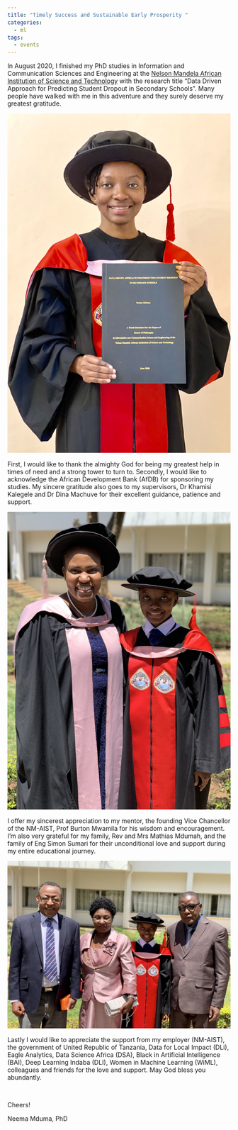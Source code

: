 ```yaml
---
title: "Timely Success and Sustainable Early Prosperity "
categories:
  - ml
tags:
  - events
---
```

In August 2020, I finished my PhD studies in Information and Communication Sciences and Engineering at the [Nelson Mandela African Institution of Science and Technology](https://www.nm-aist.ac.tz) with the research title “Data Driven Approach for Predicting Student Dropout in Secondary Schools”. Many people have walked with me in this adventure and they surely deserve my greatest gratitude. 

<img src="/assets/images/grad.jpeg" class="align-center" alt="">  

First, I would like to thank the almighty God for being my greatest help in times of need and a strong tower to turn to. Secondly, I would like to acknowledge the African Development Bank (AfDB) for sponsoring my studies. My sincere gratitude also goes to my supervisors, Dr Khamisi Kalegele and Dr Dina Machuve for their excellent guidance, patience and support.

<img src="/assets/images/dina.jpeg" class="align-center" alt=""> 

I offer my sincerest appreciation to my mentor, the founding Vice Chancellor of the NM-AIST, Prof Burton Mwamila for his wisdom and encouragement. I’m also very grateful for my family, Rev and Mrs Mathias Mdumah, and the family of Eng Simon Sumari for their unconditional love and support during my entire educational journey. 

<img src="/assets/images/parents.jpeg" class="align-center" alt=""> 

Lastly I would like to appreciate the support from my employer (NM-AIST), the government of United Republic of Tanzania, Data for Local Impact (DLi), Eagle Analytics, Data Science Africa (DSA), Black in Artificial Intelligence (BAI), Deep Learning Indaba (DLI), Women in Machine Learning (WiML), colleagues and friends for the love and support. May God bless you abundantly.

<img src="/assets/images/travel.jpeg" class="align-center" alt=""> 

Cheers! 

Neema Mduma, PhD
